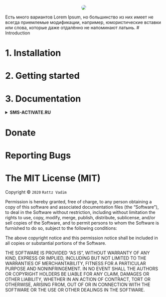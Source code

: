 <p align="center">
  <img src="https://sun1-86.userapi.com/UR7honv-VPfHipG5NBALuYUNOFiA8dtaLXv3mA/ajGvDqa6SeY.jpg" style="border-radius:50%;">
</p>  
Есть много вариантов Lorem Ipsum, но большинство из них имеет не всегда приемлемые модификации, например, юмористические вставки или слова, которые даже отдалённо не напоминают латынь.
# Introduction

# 1. Installation

# 2. Getting started

# 3. Documentation
<details>
<summary><strong>SMS-ACTIVATE.RU</strong></summary>
This text is used as a placeholder or a tk note. Words that will follow won't make any sense and this is fine. At the moment, the goal is to build a structure for our site.

Cheers!
[Pascal](https://twitter.com/askpascalandy/)

</details>

# Donate

# Reporting Bugs

# The MIT License (MIT)

Copyright © `2020` `Rattz Vadim`

Permission is hereby granted, free of charge, to any person
obtaining a copy of this software and associated documentation
files (the “Software”), to deal in the Software without
restriction, including without limitation the rights to use,
copy, modify, merge, publish, distribute, sublicense, and/or sell
copies of the Software, and to permit persons to whom the
Software is furnished to do so, subject to the following
conditions:

The above copyright notice and this permission notice shall be
included in all copies or substantial portions of the Software.

THE SOFTWARE IS PROVIDED “AS IS”, WITHOUT WARRANTY OF ANY KIND,
EXPRESS OR IMPLIED, INCLUDING BUT NOT LIMITED TO THE WARRANTIES
OF MERCHANTABILITY, FITNESS FOR A PARTICULAR PURPOSE AND
NONINFRINGEMENT. IN NO EVENT SHALL THE AUTHORS OR COPYRIGHT
HOLDERS BE LIABLE FOR ANY CLAIM, DAMAGES OR OTHER LIABILITY,
WHETHER IN AN ACTION OF CONTRACT, TORT OR OTHERWISE, ARISING
FROM, OUT OF OR IN CONNECTION WITH THE SOFTWARE OR THE USE OR
OTHER DEALINGS IN THE SOFTWARE.

